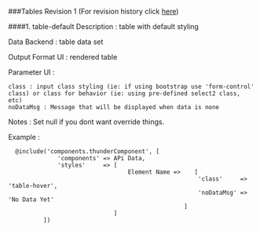 ###Tables
Revision 1 (For revision history click [here](https://github.com/ThunderID/ThunderComponents/blob/master/Contracts/UI/log-tables.mdown))

####1. table-default
Description : table with default styling 

Data Backend : table data set

Output Format UI : rendered table

Parameter UI : 

	class : input class styling (ie: if using bootstrap use 'form-control' class) or class for behavior (ie: using pre-defined select2 class, etc)
	noDataMsg : Message that will be displayed when data is none
  
Notes :
	Set null if you dont want override things.

Example :

      @include('components.thunderComponent', [
                  'components' => APi Data, 
                  'styles'     => [
                                      Element Name =>    [
                                                          'class'     => 'table-hover',
                                                          'noDataMsg' => 'No Data Yet'
                                                      ]
                                  ]
              ])
